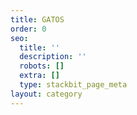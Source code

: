 ```yaml
---
title: GATOS
order: 0
seo:
  title: ''
  description: ''
  robots: []
  extra: []
  type: stackbit_page_meta
layout: category
---
```

